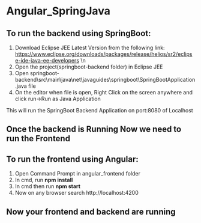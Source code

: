 # Angular_SpringJava
## To run the backend using SpringBoot:
1. Download Eclipse JEE Latest Version from the following link: https://www.eclipse.org/downloads/packages/release/helios/sr2/eclipse-ide-java-ee-developers \n
2. Open the project(springboot-backend folder) in Eclipse JEE <br>
3. Open springboot-backend\src\main\java\net\javaguides\springboot\SpringBootApplication.java file
4. On the editor when file is open, Right Click on the screen anywhere and click run->Run as Java Application

This will run the SpringBoot Backend Application on port:8080 of Localhost


## Once the backend is Running Now we need to run the Frontend

## To run the frontend using Angular:
1. Open Command Prompt in angular_frontend folder
2. In cmd, run <b>npm install</b>
3. In cmd then run <b>npm start</b>
4. Now on any browser search http://localhost:4200

## Now your frontend and backend are running
